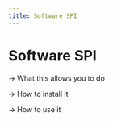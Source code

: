 ```yaml
---
title: Software SPI
---
```


# Software SPI

-> What this allows you to do

-> How to install it

-> How to use it